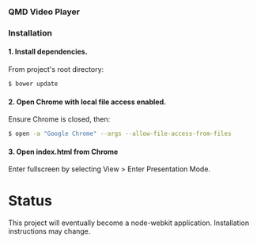 ### QMD Video Player

### Installation
#### 1. Install dependencies.

From project's root directory:
```bash
$ bower update
```

#### 2. Open Chrome with local file access enabled.

Ensure Chrome is closed, then:
```bash
$ open -a "Google Chrome" --args --allow-file-access-from-files
```

#### 3. Open index.html from Chrome
Enter fullscreen by selecting View > Enter Presentation Mode.


# Status
This project will eventually become a node-webkit application. Installation instructions may change.